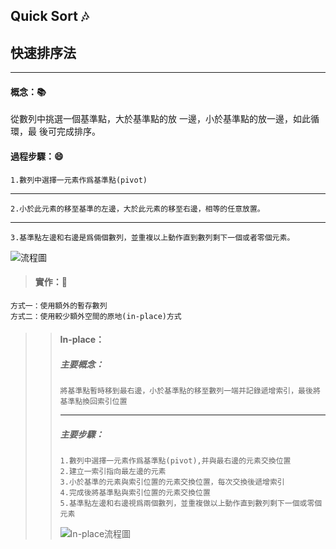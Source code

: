 ## Quick Sort :notes:
## 快速排序法
---
#### 概念：:books:
從數列中挑選一個基準點，大於基準點的放       一邊，小於基準點的放一邊，如此循環，最       後可完成排序。

#### 過程步驟：:smile:
    1.數列中選擇一元素作爲基準點(pivot)
---
    2.小於此元素的移至基準的左邊，大於此元素的移至右邊，相等的任意放置。
---
    3.基準點左邊和右邊是爲倆個數列，並重複以上動作直到數列剩下一個或者零個元素。
![流程圖](https://pic.pimg.tw/emn178/1333180858-2886734440_n.png)
> #### 實作：:bell:
    方式一：使用額外的暫存數列
    方式二：使用較少額外空間的原地(in-place)方式

>> #### In-place：
>> #####  主要概念：
>>     將基準點暫時移到最右邊，小於基準點的移至數列一端并記錄遞增索引，最後將基準點換回索引位置
>> ---
>> ##### 主要步驟：
>>     1.數列中選擇一元素作爲基準點(pivot),并與最右邊的元素交換位置
>>     2.建立一索引指向最左邊的元素
>>     3.小於基準的元素與索引位置的元素交換位置，每次交換後遞增索引
>>     4.完成後將基準點與索引位置的元素交換位置
>>     5.基準點左邊和右邊視爲兩個數列，並重複做以上動作直到數列剩下一個或零個元素
>>  ![In-place流程圖](https://pic.pimg.tw/emn178/1333181106-1205952279_l.png)














